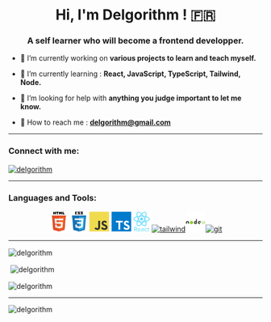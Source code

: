 <h1 align="center">Hi, I'm Delgorithm ! 🇫🇷</h1>
<h3 align="center">A self learner who will become a frontend developper.</h3>



- 🎯 I’m currently working on **various projects to learn and teach myself.**

- 🎯 I’m currently learning : **React, JavaScript, TypeScript, Tailwind, Node.**

- 🎯 I’m looking for help with **anything you judge important to let me know.**

- 📨 How to reach me : **delgorithm@gmail.com**

----------

<h3 align="left">Connect with me:</h3>
<p align="left">
<a href="https://twitter.com/delgorithm" target="blank"><img align="center" src="https://raw.githubusercontent.com/rahuldkjain/github-profile-readme-generator/master/src/images/icons/Social/twitter.svg" alt="delgorithm" height="30" width="40" /></a>
</p>

----------

<h3 align="left">Languages and Tools:</h3>
<p align="center"><a href="https://www.w3.org/html/" target="_blank" rel="noreferrer"><img src="https://raw.githubusercontent.com/devicons/devicon/master/icons/html5/html5-original-wordmark.svg" alt="html5" width="40" height="40"/></a><a href="https://www.w3schools.com/css/" target="_blank" rel="noreferrer"><img src="https://raw.githubusercontent.com/devicons/devicon/master/icons/css3/css3-original-wordmark.svg" alt="css3" width="40" height="40"/></a><a href="https://developer.mozilla.org/en-US/docs/Web/JavaScript" target="_blank" rel="noreferrer"><img src="https://raw.githubusercontent.com/devicons/devicon/master/icons/javascript/javascript-original.svg" alt="javascript" width="40" height="40"/></a> <a href="https://www.typescriptlang.org/" target="_blank" rel="noreferrer"> <img src="https://raw.githubusercontent.com/devicons/devicon/master/icons/typescript/typescript-original.svg" alt="typescript" width="40" height="40"/></a><a href="https://reactjs.org/" target="_blank" rel="noreferrer"><img src="https://raw.githubusercontent.com/devicons/devicon/master/icons/react/react-original-wordmark.svg" alt="react" width="40" height="40"/></a><a href="https://tailwindcss.com/" target="_blank" rel="noreferrer"><img src="https://www.vectorlogo.zone/logos/tailwindcss/tailwindcss-icon.svg" alt="tailwind" width="40" height="40"/></a><a href="[https://nodejs.org](https://nodejs.org/)" target="_blank" rel="noreferrer"><img src="https://raw.githubusercontent.com/devicons/devicon/master/icons/nodejs/nodejs-original-wordmark.svg" alt="nodejs" width="40" height="40"/></a><a href="https://git-scm.com/" target="_blank" rel="noreferrer"><img src="https://www.vectorlogo.zone/logos/git-scm/git-scm-icon.svg" alt="git" width="40" height="40"/></a></p>

----------

<p><img align="center" src="https://github-readme-stats.vercel.app/api/top-langs?username=delgorithm&show_icons=true&locale=en&layout=compact" alt="delgorithm" /></p>

<p>&nbsp;<img align="center" src="https://github-readme-stats.vercel.app/api?username=delgorithm&show_icons=true&locale=en" alt="delgorithm" /></p>

<p><img align="center" src="https://github-readme-streak-stats.herokuapp.com/?user=delgorithm&" alt="delgorithm" /></p>

----------

<p align="left"> <img src="https://komarev.com/ghpvc/?username=delgorithm&label=Profile%20views&color=0e75b6&style=flat" alt="delgorithm" /> </p>
